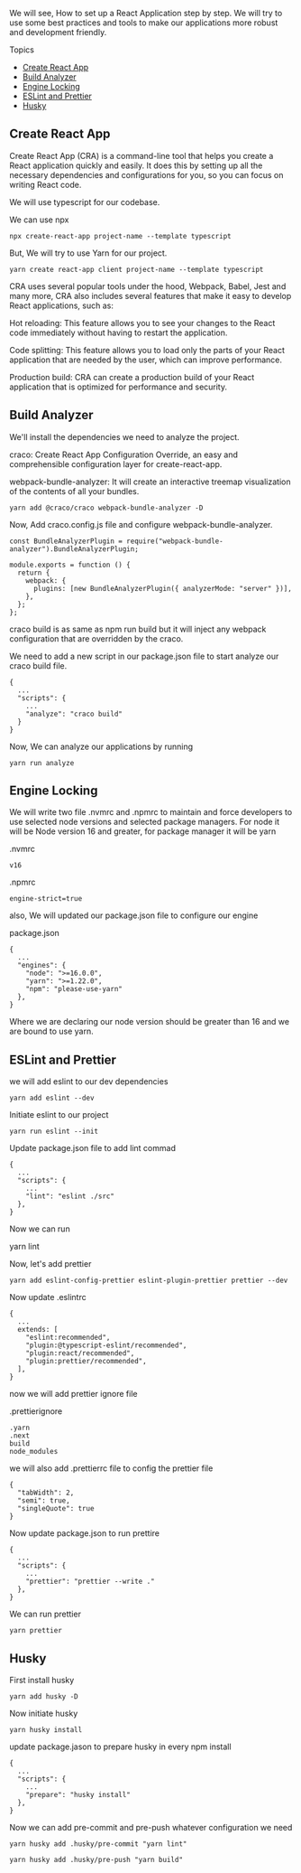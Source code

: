 We will see, How to set up a React Application step by step. We will try to use some best practices and tools to make our applications more robust and development friendly.

Topics

- [Create React App](#create-react-app)
- [Build Analyzer](#build-analyzer)
- [Engine Locking](#engine-locking)
- [ESLint and Prettier](#eslint-and-prettier)
- [Husky](#husky)

## Create React App

Create React App (CRA) is a command-line tool that helps you create a React application quickly and easily. It does this by setting up all the necessary dependencies and configurations for you, so you can focus on writing React code.

We will use typescript for our codebase.

We can use npx

```
npx create-react-app project-name --template typescript
```

But, We will try to use Yarn for our project.

```
yarn create react-app client project-name --template typescript
```

CRA uses several popular tools under the hood, Webpack, Babel, Jest and many more, CRA also includes several features that make it easy to develop React applications, such as:

Hot reloading: This feature allows you to see your changes to the React code immediately without having to restart the application.

Code splitting: This feature allows you to load only the parts of your React application that are needed by the user, which can improve performance.

Production build: CRA can create a production build of your React application that is optimized for performance and security.

## Build Analyzer

We'll install the dependencies we need to analyze the project.

craco: Create React App Configuration Override, an easy and comprehensible configuration layer for create-react-app.

webpack-bundle-analyzer: It will create an interactive treemap visualization of the contents of all your bundles.

```
yarn add @craco/craco webpack-bundle-analyzer -D
```

Now, Add craco.config.js file and configure webpack-bundle-analyzer.

```
const BundleAnalyzerPlugin = require("webpack-bundle-analyzer").BundleAnalyzerPlugin;

module.exports = function () {
  return {
    webpack: {
      plugins: [new BundleAnalyzerPlugin({ analyzerMode: "server" })],
    },
  };
};
```

craco build is as same as npm run build but it will inject any webpack configuration that are overridden by the craco.

We need to add a new script in our package.json file to start analyze our craco build file.

```
{
  ...
  "scripts": {
    ...
    "analyze": "craco build"
  }
}
```

Now, We can analyze our applications by running

```
yarn run analyze
```

## Engine Locking

We will write two file .nvmrc and .npmrc to maintain and force developers to use selected node versions and selected package managers. For node it will be Node version 16 and greater, for package manager it will be yarn

.nvmrc

```
v16
```

.npmrc

```
engine-strict=true
```

also, We will updated our package.json file to configure our engine

package.json

```
{
  ...
  "engines": {
    "node": ">=16.0.0",
    "yarn": ">=1.22.0",
    "npm": "please-use-yarn"
  },
}
```

Where we are declaring our node version should be greater than 16 and we are bound to use yarn.

## ESLint and Prettier

we will add eslint to our dev dependencies

```
yarn add eslint --dev
```

Initiate eslint to our project

```
yarn run eslint --init
```

Update package.json file to add lint commad

```
{
  ...
  "scripts": {
    ...
    "lint": "eslint ./src"
  },
}
```

Now we can run

yarn lint

Now, let's add prettier

```
yarn add eslint-config-prettier eslint-plugin-prettier prettier --dev
```

Now update .eslintrc

```
{
  ...
  extends: [
    "eslint:recommended",
    "plugin:@typescript-eslint/recommended",
    "plugin:react/recommended",
    "plugin:prettier/recommended",
  ],
}
```

now we will add prettier ignore file

.prettierignore

```
.yarn
.next
build
node_modules
```

we will also add .prettierrc file to config the prettier file

```
{
  "tabWidth": 2,
  "semi": true,
  "singleQuote": true
}
```

Now update package.json to run prettire

```
{
  ...
  "scripts": {
    ...
    "prettier": "prettier --write ."
  },
}
```

We can run prettier

```
yarn prettier
```

## Husky

First install husky

```
yarn add husky -D
```

Now initiate husky

```
yarn husky install
```

update package.jason to prepare husky in every npm install

```
{
  ...
  "scripts": {
    ...
    "prepare": "husky install"
  },
}
```

Now we can add pre-commit and pre-push whatever configuration we need

```
yarn husky add .husky/pre-commit "yarn lint"

yarn husky add .husky/pre-push "yarn build"
```
